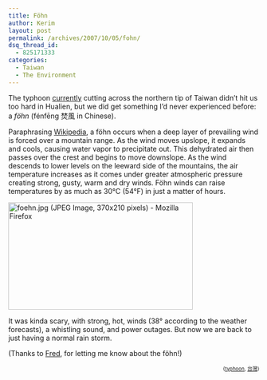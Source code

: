 ```yaml
---
title: Föhn
author: Kerim
layout: post
permalink: /archives/2007/10/05/fohn/
dsq_thread_id:
  - 825171333
categories:
  - Taiwan
  - The Environment
---
```

The typhoon <a href="http://www.wunderground.com/tropical/tracking/wp200717.html" onclick="_gaq.push(['_trackEvent', 'outbound-article', 'http://www.wunderground.com/tropical/tracking/wp200717.html', 'currently']);" >currently</a> cutting across the northern tip of Taiwan didn&#8217;t hit us too hard in Hualien, but we did get something I&#8217;d never experienced before: a *föhn* (fénfēng 焚風 in Chinese).

Paraphrasing <a href="http://en.wikipedia.org/wiki/Föhn_wind" onclick="_gaq.push(['_trackEvent', 'outbound-article', 'http://en.wikipedia.org/wiki/Föhn_wind', 'Wikipedia']);" >Wikipedia</a>, a föhn occurs when a deep layer of prevailing wind is forced over a mountain range. As the wind moves upslope, it expands and cools, causing water vapor to precipitate out. This dehydrated air then passes over the crest and begins to move downslope. As the wind descends to lower levels on the leeward side of the mountains, the air temperature increases as it comes under greater atmospheric pressure creating strong, gusty, warm and dry winds. Föhn winds can raise temperatures by as much as 30°C (54°F) in just a matter of hours.

<a href="http://www.meteowanderweg.ch/pic/foehn.jpg" onclick="_gaq.push(['_trackEvent', 'outbound-article', 'http://www.meteowanderweg.ch/pic/foehn.jpg', '']);"  title="Photo Sharing"><img src="http://farm3.static.flickr.com/2263/1496099124_9774717b2b_o.jpg" alt="foehn.jpg (JPEG Image, 370x210 pixels) - Mozilla Firefox" height="215" width="370" /></a>

It was kinda scary, with strong, hot, winds (38° according to the weather forecasts), a whistling sound, and power outages. But now we are back to just having a normal rain storm.

(Thanks to <a href="http://fredjame.com/" onclick="_gaq.push(['_trackEvent', 'outbound-article', 'http://fredjame.com/', 'Fred']);" >Fred</a>, for letting me know about the föhn!)

<!-- technorati tags start -->

<p style="text-align: right">
  <span style="font-size: x-small">{<a href="http://www.technorati.com/tag/typhoon" onclick="_gaq.push(['_trackEvent', 'outbound-article', 'http://www.technorati.com/tag/typhoon', 'typhoon']);"  rel="tag">typhoon</a>, <a href="http://www.technorati.com/tag/台灣" onclick="_gaq.push(['_trackEvent', 'outbound-article', 'http://www.technorati.com/tag/台灣', '台灣']);"  rel="tag">台灣</a>}</span>


<!-- technorati tags end -->

